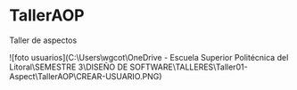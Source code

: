 # TallerAOP
Taller de aspectos

![foto usuarios](C:\Users\wgcot\OneDrive - Escuela Superior Politécnica del Litoral\SEMESTRE 3\DISEÑO DE SOFTWARE\TALLERES\Taller01-Aspect\TallerAOP\CREAR-USUARIO.PNG)

